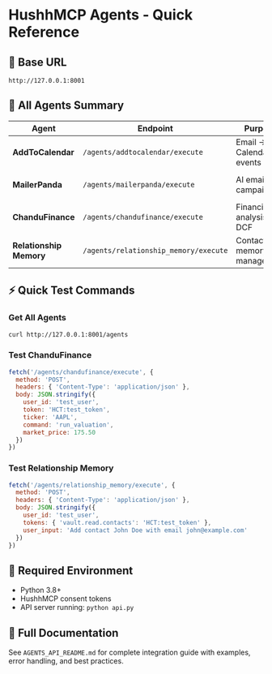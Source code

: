 # HushhMCP Agents - Quick Reference

## 🚀 Base URL
```
http://127.0.0.1:8001
```

## 🤖 All Agents Summary

| Agent | Endpoint | Purpose | Key Scopes |
|-------|----------|---------|------------|
| **AddToCalendar** | `/agents/addtocalendar/execute` | Email → Calendar events | `vault.read.email`, `vault.write.calendar` |
| **MailerPanda** | `/agents/mailerpanda/execute` | AI email campaigns | `vault.read.email`, `vault.write.email`, `custom.temporary` |
| **ChanduFinance** | `/agents/chandufinance/execute` | Financial analysis & DCF | `vault.read.finance`, `agent.finance.analyze` |
| **Relationship Memory** | `/agents/relationship_memory/execute` | Contact & memory management | `vault.read.contacts`, `vault.read.memory` |

## ⚡ Quick Test Commands

### Get All Agents
```bash
curl http://127.0.0.1:8001/agents
```

### Test ChanduFinance
```javascript
fetch('/agents/chandufinance/execute', {
  method: 'POST',
  headers: { 'Content-Type': 'application/json' },
  body: JSON.stringify({
    user_id: 'test_user',
    token: 'HCT:test_token',
    ticker: 'AAPL',
    command: 'run_valuation',
    market_price: 175.50
  })
})
```

### Test Relationship Memory
```javascript
fetch('/agents/relationship_memory/execute', {
  method: 'POST',
  headers: { 'Content-Type': 'application/json' },
  body: JSON.stringify({
    user_id: 'test_user',
    tokens: { 'vault.read.contacts': 'HCT:test_token' },
    user_input: 'Add contact John Doe with email john@example.com'
  })
})
```

## 🔑 Required Environment
- Python 3.8+
- HushhMCP consent tokens
- API server running: `python api.py`

## 📖 Full Documentation
See `AGENTS_API_README.md` for complete integration guide with examples, error handling, and best practices.
